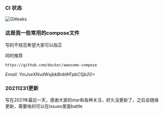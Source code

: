 ### CI 状态

![Gitleaks](https://github.com/bboysoulcn/awesome-dockercompose/actions/workflows/gitleaks.yml/badge.svg)



### 这是我一些常用的compose文件

写的不规范希望大家可以指正

同时推荐

`https://github.com/docker/awesome-compose`

*Email: YmJveXNvdWxjbkBnbWFpbC5jb20=*

### 20211231更新

写在2021年最后一天，感谢大家的star和各种关注，好久没更新了，之后会随缘更新，需要啥的可以在issues里面battle
